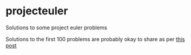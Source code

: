 # projecteuler
Solutions to some project euler problems

Solutions to the first 100 problems are probably okay to share as per [this post](https://projecteuler.chat/viewtopic.php?t=6431)
